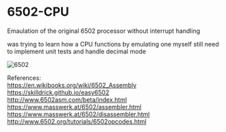 # 6502-CPU
Emaulation of the original 6502 processor without interrupt handling

was trying to learn how a CPU functions by emulating one myself
still need to implement unit tests and handle decimal mode 



![6502](https://github.com/yashbbb009/6502Emu/assets/165434548/89973291-c70f-4dc7-8551-6e576136b846)


References:<br>
https://en.wikibooks.org/wiki/6502_Assembly <br>
https://skilldrick.github.io/easy6502 <br>
http://www.6502asm.com/beta/index.html <br>
https://www.masswerk.at/6502/assembler.html <br>
https://www.masswerk.at/6502/disassembler.html <br>
http://www.6502.org/tutorials/6502opcodes.html <br>
